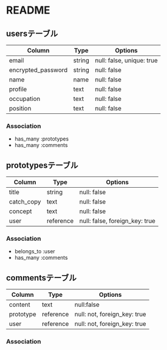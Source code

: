 # README

## usersテーブル

| Column               | Type       | Options                        |
| -------------------- | ---------- | ------------------------------ |
| email                | string     | null: false, unique: true      |
| encrypted_password   | string     | null: false                    |
| name                 | name       | null: false                    |
| profile              | text       | null: false                    |
| occupation           | text       | null: false                    |
| position             | text       | null: false                    |

### Association

- has_many :prototypes
- has_many :comments

## prototypesテーブル

| Column               | Type       | Options                        |
| -------------------- | ---------- | ------------------------------ |
| title                | string     | null: false                    |
| catch_copy           | text       | null: false                    |
| concept              | text       | null: false                    |
| user                 | reference  | null: false, foreign_key: true |

### Association

- belongs_to :user
- has_many :comments

## commentsテーブル

| Column               | Type       | Options                        |
| -------------------- | ---------- | ------------------------------ |
| content              | text       | null:false                     |
| prototype            | reference  | null: not, foreign_key: true   |
| user                 | reference  | null: not, foreign_key: true   |

### Association

